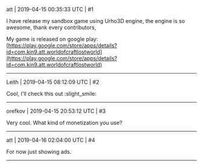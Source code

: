 att | 2019-04-15 00:35:33 UTC | #1

I have release my sandbox game using Urho3D engine, the engine is so awesome, thank every contributors,

My game is released on google play:
[https://play.google.com/store/apps/details?id=com.kin9.att.worldofcraftlostworld](https://play.google.com/store/apps/details?id=com.kin9.att.worldofcraftlostworld)

-------------------------

Leith | 2019-04-15 08:12:09 UTC | #2

Cool, I'll check this out :slight_smile:

-------------------------

orefkov | 2019-04-15 20:53:12 UTC | #3

Very cool. What kind of monetization you use?

-------------------------

att | 2019-04-16 02:04:00 UTC | #4

For now just showing ads.

-------------------------

